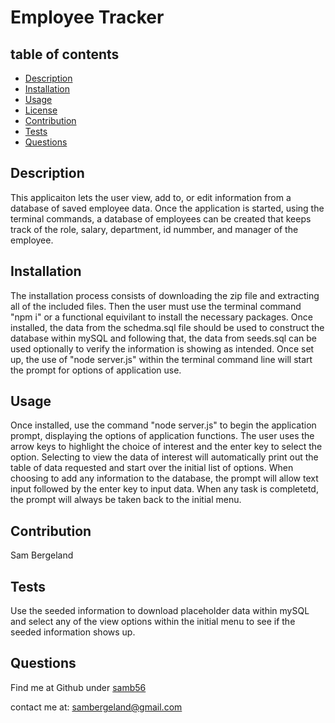# Employee Tracker 
  ## table of contents
  - [Description](#description)
  - [Installation](#installation)
  - [Usage](#usage)
  - [License](#license)
  - [Contribution](#contribution)
  - [Tests](#tests)
  - [Questions](#questions)

  ## Description 
  This applicaiton lets the user view, add to, or edit information from a database of saved employee data. Once the application is started, using the terminal commands, a database of employees can be created that keeps track of the role, salary, department, id nummber, and manager of the employee. 

  ## Installation 
  The installation process consists of downloading the zip file and extracting all of the included files. Then the user must use the terminal command "npm i" or a functional equivilant to install the necessary packages. Once installed, the data from the schedma.sql file should be used to construct the database within mySQL and following that, the data from seeds.sql can be used optionally to verify the information is showing as intended. Once set up, the use of "node server.js" within the terminal command line will start the prompt for options of application use.

  ## Usage 
  Once installed, use the command "node server.js" to begin the application prompt, displaying the options of application functions. The user uses the arrow keys to highlight the choice of interest and the  enter key to select the option. Selecting to view the data of interest will automatically print out the table of data requested and start over the initial list of options. When choosing to add any information to the database, the prompt will allow text input followed by the enter key to input data. When any task is completetd, the prompt will always be taken back to the initial menu.

  

  ## Contribution 
  Sam Bergeland

  ## Tests 
  Use the seeded information to download placeholder data within mySQL and select any of the view options within the initial menu to see if the seeded information shows up.

  ## Questions 
  Find me at Github under [samb56](https://github.com/samb56)

  contact me at:
  [sambergeland@gmail.com](mailto:sambergeland@gmail.com)


